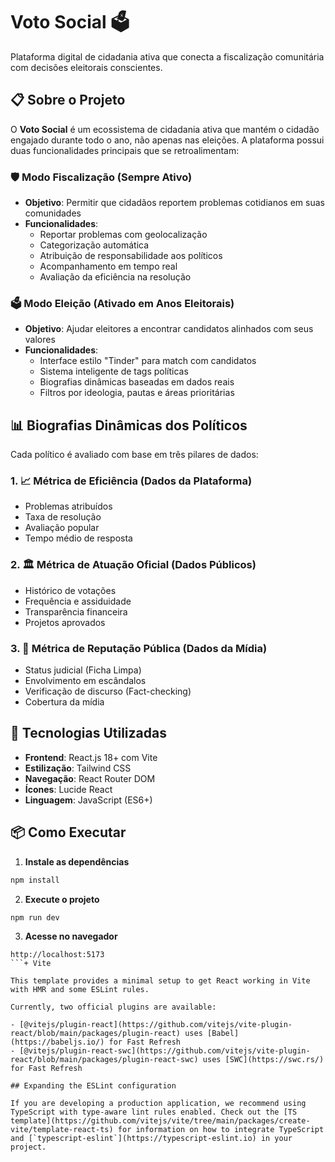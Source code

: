 # Voto Social 🗳️

Plataforma digital de cidadania ativa que conecta a fiscalização comunitária com decisões eleitorais conscientes.

## 📋 Sobre o Projeto

O **Voto Social** é um ecossistema de cidadania ativa que mantém o cidadão engajado durante todo o ano, não apenas nas eleições. A plataforma possui duas funcionalidades principais que se retroalimentam:

### 🛡️ Modo Fiscalização (Sempre Ativo)
- **Objetivo**: Permitir que cidadãos reportem problemas cotidianos em suas comunidades
- **Funcionalidades**:
  - Reportar problemas com geolocalização
  - Categorização automática
  - Atribuição de responsabilidade aos políticos
  - Acompanhamento em tempo real
  - Avaliação da eficiência na resolução

### 🗳️ Modo Eleição (Ativado em Anos Eleitorais)
- **Objetivo**: Ajudar eleitores a encontrar candidatos alinhados com seus valores
- **Funcionalidades**:
  - Interface estilo "Tinder" para match com candidatos
  - Sistema inteligente de tags políticas
  - Biografias dinâmicas baseadas em dados reais
  - Filtros por ideologia, pautas e áreas prioritárias

## 📊 Biografias Dinâmicas dos Políticos

Cada político é avaliado com base em três pilares de dados:

### 1. 📈 Métrica de Eficiência (Dados da Plataforma)
- Problemas atribuídos
- Taxa de resolução
- Avaliação popular
- Tempo médio de resposta

### 2. 🏛️ Métrica de Atuação Oficial (Dados Públicos)
- Histórico de votações
- Frequência e assiduidade
- Transparência financeira
- Projetos aprovados

### 3. 📰 Métrica de Reputação Pública (Dados da Mídia)
- Status judicial (Ficha Limpa)
- Envolvimento em escândalos
- Verificação de discurso (Fact-checking)
- Cobertura da mídia

## 🚀 Tecnologias Utilizadas

- **Frontend**: React.js 18+ com Vite
- **Estilização**: Tailwind CSS
- **Navegação**: React Router DOM
- **Ícones**: Lucide React
- **Linguagem**: JavaScript (ES6+)

## 📦 Como Executar

1. **Instale as dependências**
```bash
npm install
```

2. **Execute o projeto**
```bash
npm run dev
```

3. **Acesse no navegador**
```
http://localhost:5173
```+ Vite

This template provides a minimal setup to get React working in Vite with HMR and some ESLint rules.

Currently, two official plugins are available:

- [@vitejs/plugin-react](https://github.com/vitejs/vite-plugin-react/blob/main/packages/plugin-react) uses [Babel](https://babeljs.io/) for Fast Refresh
- [@vitejs/plugin-react-swc](https://github.com/vitejs/vite-plugin-react/blob/main/packages/plugin-react-swc) uses [SWC](https://swc.rs/) for Fast Refresh

## Expanding the ESLint configuration

If you are developing a production application, we recommend using TypeScript with type-aware lint rules enabled. Check out the [TS template](https://github.com/vitejs/vite/tree/main/packages/create-vite/template-react-ts) for information on how to integrate TypeScript and [`typescript-eslint`](https://typescript-eslint.io) in your project.
